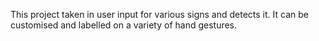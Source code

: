 This project taken in user input for various signs and detects it. It can be customised and labelled on a variety of hand gestures.
